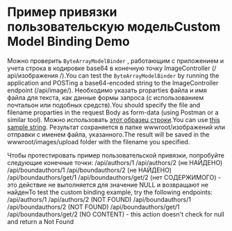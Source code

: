 # <a name="custom-model-binding-demo"></a><span data-ttu-id="32d76-101">Пример привязки пользовательскую модель</span><span class="sxs-lookup"><span data-stu-id="32d76-101">Custom Model Binding Demo</span></span>

<span data-ttu-id="32d76-102">Можно проверить `ByteArrayModelBinder` , работающим с приложением и учета строка в кодировке base64 в конечную точку ImageController (/ api/изображения /).</span><span class="sxs-lookup"><span data-stu-id="32d76-102">You can test the `ByteArrayModelBinder` by running the application and POSTing a base64-encoded string to the ImageController endpoint (/api/image/).</span></span> <span data-ttu-id="32d76-103">Необходимо указать proparties файла и имя файла для текста, как данные формы запроса (с использованием почтальон или подобных средств).</span><span class="sxs-lookup"><span data-stu-id="32d76-103">You should specify the file and filename proparties in the request Body as form-data (using Postman or a similar tool).</span></span> <span data-ttu-id="32d76-104">Можно использовать [этот образец строки](Base64String.txt).</span><span class="sxs-lookup"><span data-stu-id="32d76-104">You can use [this sample string](Base64String.txt).</span></span> <span data-ttu-id="32d76-105">Результат сохраняется в папке wwwroot/изображений или отправки с именем файла, указанного.</span><span class="sxs-lookup"><span data-stu-id="32d76-105">The result will be saved in the wwwroot/images/upload folder with the filename you specified.</span></span>

<span data-ttu-id="32d76-106">Чтобы протестировать пример пользовательской привязки, попробуйте следующие конечные точки: /api/authors/1 /api/authors/2 (не НАЙДЕНО) /api/boundauthors/1 /api/boundauthors/2 (не НАЙДЕНО) /api/boundauthors/get/1 /api/boundauthors/get/2 (нет СОДЕРЖИМОГО) - это действие не выполняется для значение NULL и возвращают не найден</span><span class="sxs-lookup"><span data-stu-id="32d76-106">To test the custom binding example, try the following endpoints: /api/authors/1 /api/authors/2 (NOT FOUND) /api/boundauthors/1 /api/boundauthors/2 (NOT FOUND) /api/boundauthors/get/1 /api/boundauthors/get/2 (NO CONTENT) - this action doesn't check for null and return a Not Found</span></span>
